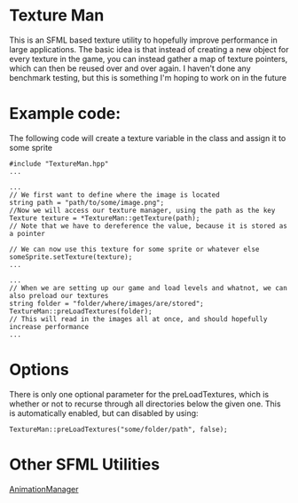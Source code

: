 # Texture Man

This is an SFML based texture utility to hopefully improve performance in large applications. The basic idea is that instead of creating a new object for every texture in the game, you can instead gather a map of texture pointers, which can then be reused over and over again. I haven't done any benchmark testing, but this is something I'm hoping to work on in the future

# Example code:

The following code will create a texture variable in the class and assign it to some sprite

```
#include "TextureMan.hpp"
...

...
// We first want to define where the image is located
string path = "path/to/some/image.png";
//Now we will access our texture manager, using the path as the key
Texture texture = *TextureMan::getTexture(path);
// Note that we have to dereference the value, because it is stored as a pointer

// We can now use this texture for some sprite or whatever else
someSprite.setTexture(texture);
...

...
// When we are setting up our game and load levels and whatnot, we can also preload our textures
string folder = "folder/where/images/are/stored";
TextureMan::preLoadTextures(folder);
// This will read in the images all at once, and should hopefully increase performance
...

```

# Options

There is only one optional parameter for the preLoadTextures, which is whether or not to recurse through all directories below the given one. This is automatically enabled, but can disabled by using:

`TextureMan::preLoadTextures("some/folder/path", false);`

# Other SFML Utilities

[AnimationManager](https://github.com/Jfeatherstone/SFMLAnimation)
